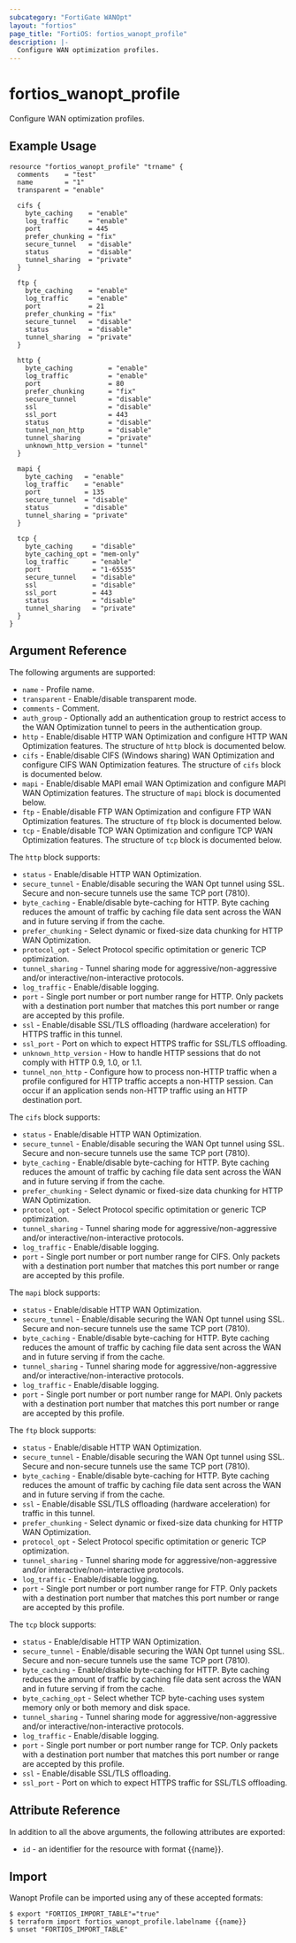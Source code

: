 ```yaml
---
subcategory: "FortiGate WANOpt"
layout: "fortios"
page_title: "FortiOS: fortios_wanopt_profile"
description: |-
  Configure WAN optimization profiles.
---
```


# fortios_wanopt_profile
Configure WAN optimization profiles.

## Example Usage

```hcl
resource "fortios_wanopt_profile" "trname" {
  comments    = "test"
  name        = "1"
  transparent = "enable"

  cifs {
    byte_caching    = "enable"
    log_traffic     = "enable"
    port            = 445
    prefer_chunking = "fix"
    secure_tunnel   = "disable"
    status          = "disable"
    tunnel_sharing  = "private"
  }

  ftp {
    byte_caching    = "enable"
    log_traffic     = "enable"
    port            = 21
    prefer_chunking = "fix"
    secure_tunnel   = "disable"
    status          = "disable"
    tunnel_sharing  = "private"
  }

  http {
    byte_caching         = "enable"
    log_traffic          = "enable"
    port                 = 80
    prefer_chunking      = "fix"
    secure_tunnel        = "disable"
    ssl                  = "disable"
    ssl_port             = 443
    status               = "disable"
    tunnel_non_http      = "disable"
    tunnel_sharing       = "private"
    unknown_http_version = "tunnel"
  }

  mapi {
    byte_caching   = "enable"
    log_traffic    = "enable"
    port           = 135
    secure_tunnel  = "disable"
    status         = "disable"
    tunnel_sharing = "private"
  }

  tcp {
    byte_caching     = "disable"
    byte_caching_opt = "mem-only"
    log_traffic      = "enable"
    port             = "1-65535"
    secure_tunnel    = "disable"
    ssl              = "disable"
    ssl_port         = 443
    status           = "disable"
    tunnel_sharing   = "private"
  }
}
```

## Argument Reference

The following arguments are supported:

* `name` - Profile name.
* `transparent` - Enable/disable transparent mode.
* `comments` - Comment.
* `auth_group` - Optionally add an authentication group to restrict access to the WAN Optimization tunnel to peers in the authentication group.
* `http` - Enable/disable HTTP WAN Optimization and configure HTTP WAN Optimization features. The structure of `http` block is documented below.
* `cifs` - Enable/disable CIFS (Windows sharing) WAN Optimization and configure CIFS WAN Optimization features. The structure of `cifs` block is documented below.
* `mapi` - Enable/disable MAPI email WAN Optimization and configure MAPI WAN Optimization features. The structure of `mapi` block is documented below.
* `ftp` - Enable/disable FTP WAN Optimization and configure FTP WAN Optimization features. The structure of `ftp` block is documented below.
* `tcp` - Enable/disable TCP WAN Optimization and configure TCP WAN Optimization features. The structure of `tcp` block is documented below.

The `http` block supports:

* `status` - Enable/disable HTTP WAN Optimization.
* `secure_tunnel` - Enable/disable securing the WAN Opt tunnel using SSL. Secure and non-secure tunnels use the same TCP port (7810).
* `byte_caching` - Enable/disable byte-caching for HTTP. Byte caching reduces the amount of traffic by caching file data sent across the WAN and in future serving if from the cache.
* `prefer_chunking` - Select dynamic or fixed-size data chunking for HTTP WAN Optimization.
* `protocol_opt` - Select Protocol specific optimitation or generic TCP optimization.
* `tunnel_sharing` - Tunnel sharing mode for aggressive/non-aggressive and/or interactive/non-interactive protocols.
* `log_traffic` - Enable/disable logging.
* `port` - Single port number or port number range for HTTP. Only packets with a destination port number that matches this port number or range are accepted by this profile.
* `ssl` - Enable/disable SSL/TLS offloading (hardware acceleration) for HTTPS traffic in this tunnel.
* `ssl_port` - Port on which to expect HTTPS traffic for SSL/TLS offloading.
* `unknown_http_version` - How to handle HTTP sessions that do not comply with HTTP 0.9, 1.0, or 1.1.
* `tunnel_non_http` - Configure how to process non-HTTP traffic when a profile configured for HTTP traffic accepts a non-HTTP session. Can occur if an application sends non-HTTP traffic using an HTTP destination port.

The `cifs` block supports:

* `status` - Enable/disable HTTP WAN Optimization.
* `secure_tunnel` - Enable/disable securing the WAN Opt tunnel using SSL. Secure and non-secure tunnels use the same TCP port (7810).
* `byte_caching` - Enable/disable byte-caching for HTTP. Byte caching reduces the amount of traffic by caching file data sent across the WAN and in future serving if from the cache.
* `prefer_chunking` - Select dynamic or fixed-size data chunking for HTTP WAN Optimization.
* `protocol_opt` - Select Protocol specific optimitation or generic TCP optimization.
* `tunnel_sharing` - Tunnel sharing mode for aggressive/non-aggressive and/or interactive/non-interactive protocols.
* `log_traffic` - Enable/disable logging.
* `port` - Single port number or port number range for CIFS. Only packets with a destination port number that matches this port number or range are accepted by this profile.

The `mapi` block supports:

* `status` - Enable/disable HTTP WAN Optimization.
* `secure_tunnel` - Enable/disable securing the WAN Opt tunnel using SSL. Secure and non-secure tunnels use the same TCP port (7810).
* `byte_caching` - Enable/disable byte-caching for HTTP. Byte caching reduces the amount of traffic by caching file data sent across the WAN and in future serving if from the cache.
* `tunnel_sharing` - Tunnel sharing mode for aggressive/non-aggressive and/or interactive/non-interactive protocols.
* `log_traffic` - Enable/disable logging.
* `port` - Single port number or port number range for MAPI. Only packets with a destination port number that matches this port number or range are accepted by this profile.

The `ftp` block supports:

* `status` - Enable/disable HTTP WAN Optimization.
* `secure_tunnel` - Enable/disable securing the WAN Opt tunnel using SSL. Secure and non-secure tunnels use the same TCP port (7810).
* `byte_caching` - Enable/disable byte-caching for HTTP. Byte caching reduces the amount of traffic by caching file data sent across the WAN and in future serving if from the cache.
* `ssl` - Enable/disable SSL/TLS offloading (hardware acceleration) for traffic in this tunnel.
* `prefer_chunking` - Select dynamic or fixed-size data chunking for HTTP WAN Optimization.
* `protocol_opt` - Select Protocol specific optimitation or generic TCP optimization.
* `tunnel_sharing` - Tunnel sharing mode for aggressive/non-aggressive and/or interactive/non-interactive protocols.
* `log_traffic` - Enable/disable logging.
* `port` - Single port number or port number range for FTP. Only packets with a destination port number that matches this port number or range are accepted by this profile.

The `tcp` block supports:

* `status` - Enable/disable HTTP WAN Optimization.
* `secure_tunnel` - Enable/disable securing the WAN Opt tunnel using SSL. Secure and non-secure tunnels use the same TCP port (7810).
* `byte_caching` - Enable/disable byte-caching for HTTP. Byte caching reduces the amount of traffic by caching file data sent across the WAN and in future serving if from the cache.
* `byte_caching_opt` - Select whether TCP byte-caching uses system memory only or both memory and disk space.
* `tunnel_sharing` - Tunnel sharing mode for aggressive/non-aggressive and/or interactive/non-interactive protocols.
* `log_traffic` - Enable/disable logging.
* `port` - Single port number or port number range for TCP. Only packets with a destination port number that matches this port number or range are accepted by this profile.
* `ssl` - Enable/disable SSL/TLS offloading.
* `ssl_port` - Port on which to expect HTTPS traffic for SSL/TLS offloading.


## Attribute Reference

In addition to all the above arguments, the following attributes are exported:
* `id` - an identifier for the resource with format {{name}}.

## Import

Wanopt Profile can be imported using any of these accepted formats:
```
$ export "FORTIOS_IMPORT_TABLE"="true"
$ terraform import fortios_wanopt_profile.labelname {{name}}
$ unset "FORTIOS_IMPORT_TABLE"
```
